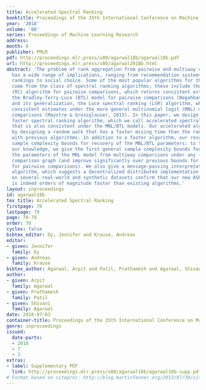 ```yaml
---
title: Accelerated Spectral Ranking
booktitle: Proceedings of the 35th International Conference on Machine Learning
year: '2018'
volume: '80'
series: Proceedings of Machine Learning Research
address: 
month: 0
publisher: PMLR
pdf: http://proceedings.mlr.press/v80/agarwal18b/agarwal18b.pdf
url: http://proceedings.mlr.press/v80/agarwal2018b.html
abstract: 'The problem of rank aggregation from pairwise and multiway comparisons
  has a wide range of implications, ranging from recommendation systems to sports
  rankings to social choice. Some of the most popular algorithms for this problem
  come from the class of spectral ranking algorithms; these include the rank centrality
  (RC) algorithm for pairwise comparisons, which returns consistent estimates under
  the Bradley-Terry-Luce (BTL) model for pairwise comparisons (Negahban et al., 2017),
  and its generalization, the Luce spectral ranking (LSR) algorithm, which returns
  consistent estimates under the more general multinomial logit (MNL) model for multiway
  comparisons (Maystre & Grossglauser, 2015). In this paper, we design a provably
  faster spectral ranking algorithm, which we call accelerated spectral ranking (ASR),
  that is also consistent under the MNL/BTL models. Our accelerated algorithm is achieved
  by designing a random walk that has a faster mixing time than the random walks associated
  with previous algorithms. In addition to a faster algorithm, our results yield improved
  sample complexity bounds for recovery of the MNL/BTL parameters: to the best of
  our knowledge, we give the first general sample complexity bounds for recovering
  the parameters of the MNL model from multiway comparisons under any (connected)
  comparison graph (and improve significantly over previous bounds for the BTL model
  for pairwise comparisons). We also give a message-passing interpretation of our
  algorithm, which suggests a decentralized distributed implementation. Our experiments
  on several real-world and synthetic datasets confirm that our new ASR algorithm
  is indeed orders of magnitude faster than existing algorithms.'
layout: inproceedings
id: agarwal18b
tex_title: Accelerated Spectral Ranking
firstpage: 70
lastpage: 79
page: 70-79
order: 70
cycles: false
bibtex_editor: Dy, Jennifer and Krause, Andreas
editor:
- given: Jennifer
  family: Dy
- given: Andreas
  family: Krause
bibtex_author: Agarwal, Arpit and Patil, Prathamesh and Agarwal, Shivani
author:
- given: Arpit
  family: Agarwal
- given: Prathamesh
  family: Patil
- given: Shivani
  family: Agarwal
date: 2018-07-03
container-title: Proceedings of the 35th International Conference on Machine Learning
genre: inproceedings
issued:
  date-parts:
  - 2018
  - 7
  - 3
extras:
- label: Supplementary PDF
  link: http://proceedings.mlr.press/v80/agarwal18b/agarwal18b-supp.pdf
# Format based on citeproc: http://blog.martinfenner.org/2013/07/30/citeproc-yaml-for-bibliographies/
---
```

